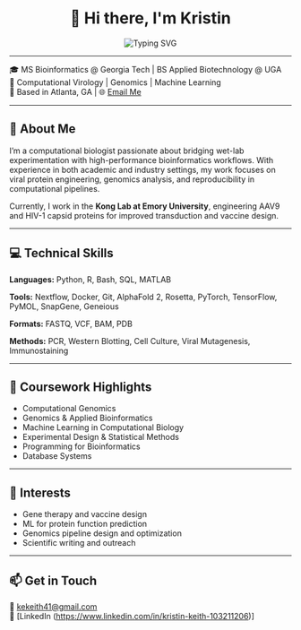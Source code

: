 ## <h1 align="center">👋 Hi there, I'm Kristin</h1>

<div align="center">
  <img src="https://readme-typing-svg.demolab.com?font=Fira+Code&weight=500&size=25&pause=1000&color=3332F7&width=480&lines=Passionate+bioinformatician;Data-driven+discovery+in+biology+;Nextflow%2C+Docker%2C+repeat;Protein%2C+pipeline%2C+publish;Reproducible+research+advocate" alt="Typing SVG" />
</div>

---

🎓 MS Bioinformatics @ Georgia Tech | BS Applied Biotechnology @ UGA  
🔬 Computational Virology | Genomics | Machine Learning  
📍 Based in Atlanta, GA | 🌐 [Email Me](mailto:kekeith41@gmail.com)

---

## 🧬 About Me

I’m a computational biologist passionate about bridging wet-lab experimentation with high-performance bioinformatics workflows. With experience in both academic and industry settings, my work focuses on viral protein engineering, genomics analysis, and reproducibility in computational pipelines.

Currently, I work in the **Kong Lab at Emory University**, engineering AAV9 and HIV-1 capsid proteins for improved transduction and vaccine design.

---

## 💻 Technical Skills

**Languages:** Python, R, Bash, SQL, MATLAB 

**Tools:** Nextflow, Docker, Git, AlphaFold 2, Rosetta, PyTorch, TensorFlow, PyMOL, SnapGene, Geneious 

**Formats:** FASTQ, VCF, BAM, PDB 

**Methods:** PCR, Western Blotting, Cell Culture, Viral Mutagenesis, Immunostaining

---

## 🧠 Coursework Highlights

- Computational Genomics
- Genomics & Applied Bioinformatics
- Machine Learning in Computational Biology
- Experimental Design & Statistical Methods
- Programming for Bioinformatics
- Database Systems

---

## 📌 Interests

- Gene therapy and vaccine design 
- ML for protein function prediction  
- Genomics pipeline design and optimization  
- Scientific writing and outreach

---

## 📫 Get in Touch

📧 [kekeith41@gmail.com](mailto:kekeith41@gmail.com)  
🔗 [LinkedIn (https://www.linkedin.com/in/kristin-keith-103211206)]  

<!--
**binfwizard/binfwizard** is a ✨ _special_ ✨ repository because its `README.md` (this file) appears on your GitHub profile.

Here are some ideas to get you started:

- 🔭 I’m currently working on ...
- 🌱 I’m currently learning ...
- 👯 I’m looking to collaborate on ...
- 🤔 I’m looking for help with ...
- 💬 Ask me about ...
- 📫 How to reach me: ...
- 😄 Pronouns: ...
- ⚡ Fun fact: ...
-->
